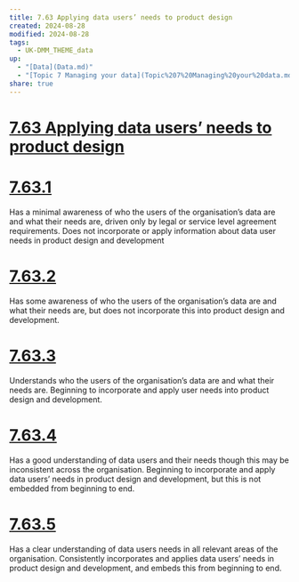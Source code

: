 ```yaml
---
title: 7.63 Applying data users’ needs to product design
created: 2024-08-28
modified: 2024-08-28
tags:
  - UK-DMM_THEME_data
up:
  - "[Data](Data.md)"
  - "[Topic 7 Managing your data](Topic%207%20Managing%20your%20data.md)"
share: true
---
```

# [7.63 Applying data users’ needs to product design](7.63%20Applying%20data%20users%E2%80%99%20needs%20to%20product%20design.md)
# [7.63.1](7.63.1.md)

Has a minimal awareness of who the users of the organisation’s data are and what their needs are, driven only by legal or service level agreement requirements. Does not incorporate or apply information about data user needs in product design and development

# [7.63.2](7.63.2.md)

Has some awareness of who the users of the organisation’s data are and what their needs are, but does not incorporate this into product design and development.

# [7.63.3](7.63.3.md)

Understands who the users of the organisation’s data are and what their needs are. Beginning to incorporate and apply user needs into product design and development.

# [7.63.4](7.63.4.md)

Has a good understanding of data users and their needs though this may be inconsistent across the organisation. Beginning to incorporate and apply data users’ needs in product design and development, but this is not embedded from beginning to end.

# [7.63.5](7.63.5.md)

Has a clear understanding of data users needs in all relevant areas of the organisation. Consistently incorporates and applies data users’ needs in product design and development, and embeds this from beginning to end.
